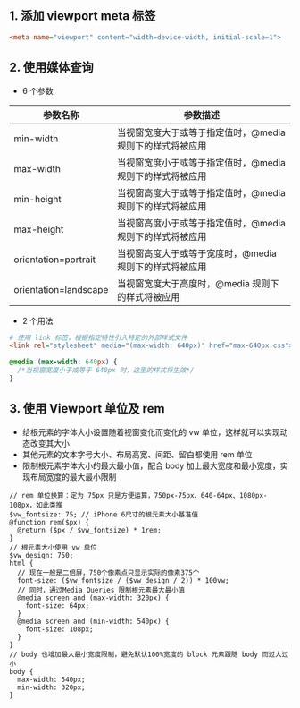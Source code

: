 ## 1. 添加 viewport meta 标签

```ini
<meta name="viewport" content="width=device-width, initial-scale=1">
```

## 2. 使用媒体查询

- 6 个参数

| 参数名称              | 参数描述                                                  |
| --------------------- | --------------------------------------------------------- |
| min-width             | 当视窗宽度大于或等于指定值时，@media 规则下的样式将被应用 |
| max-width             | 当视窗宽度小于或等于指定值时，@media 规则下的样式将被应用 |
| min-height            | 当视窗高度大于或等于指定值时，@media 规则下的样式将被应用 |
| max-height            | 当视窗高度小于或等于指定值时，@media 规则下的样式将被应用 |
| orientation=portrait  | 当视窗高度大于或等于宽度时，@media 规则下的样式将被应用   |
| orientation=landscape | 当视窗宽度大于高度时，@media 规则下的样式将被应用         |

- 2 个用法

```ini
# 使用 link 标签，根据指定特性引入特定的外部样式文件
<link rel="stylesheet" media="(max-width: 640px)" href="max-640px.css">
```

```css
@media (max-width: 640px) {
  /*当视窗宽度小于或等于 640px 时，这里的样式将生效*/
}
```

## 3. 使用 Viewport 单位及 rem

- 给根元素的字体大小设置随着视窗变化而变化的 vw 单位，这样就可以实现动态改变其大小
- 其他元素的文本字号大小、布局高宽、间距、留白都使用 rem 单位
- 限制根元素字体大小的最大最小值，配合 body 加上最大宽度和最小宽度，实现布局宽度的最大最小限制

```less
// rem 单位换算：定为 75px 只是方便运算，750px-75px、640-64px、1080px-108px，如此类推
$vw_fontsize: 75; // iPhone 6尺寸的根元素大小基准值
@function rem($px) {
  @return ($px / $vw_fontsize) * 1rem;
}
// 根元素大小使用 vw 单位
$vw_design: 750;
html {
  // 现在一般是二倍屏，750个像素点只显示实际的像素375个
  font-size: ($vw_fontsize / ($vw_design / 2)) * 100vw;
  // 同时，通过Media Queries 限制根元素最大最小值
  @media screen and (max-width: 320px) {
    font-size: 64px;
  }
  @media screen and (min-width: 540px) {
    font-size: 108px;
  }
}
// body 也增加最大最小宽度限制，避免默认100%宽度的 block 元素跟随 body 而过大过小
body {
  max-width: 540px;
  min-width: 320px;
}
```
